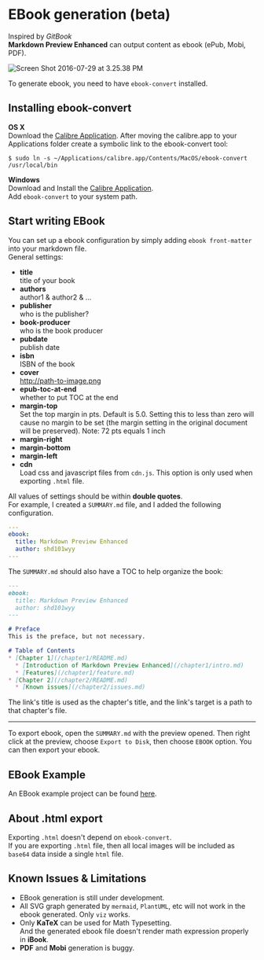 # EBook generation (beta)
Inspired by *GitBook*  
**Markdown Preview Enhanced** can output content as ebook (ePub, Mobi, PDF).   

![Screen Shot 2016-07-29 at 3.25.38 PM](http://ooo.0o0.ooo/2016/07/29/579b0559c9e3d.png)  

To generate ebook, you need to have `ebook-convert` installed.  

## Installing ebook-convert
**OS X**  
Download the [Calibre Application](https://calibre-ebook.com/download). After moving the calibre.app to your Applications folder create a symbolic link to the ebook-convert tool:
```shell
$ sudo ln -s ~/Applications/calibre.app/Contents/MacOS/ebook-convert /usr/local/bin
```
**Windows**  
Download and Install the [Calibre Application](https://calibre-ebook.com/download).  
Add `ebook-convert` to your system path.

## Start writing EBook    
You can set up a ebook configuration by simply adding `ebook front-matter` into your markdown file.  
General settings:  
* **title**  
title of your book  
* **authors**  
author1 & author2 & ...  
* **publisher**  
who is the publisher?  
* **book-producer**  
who is the book producer  
* **pubdate**  
publish date  
* **isbn**  
ISBN of the book  
* **cover**  
http://path-to-image.png  
* **epub-toc-at-end**  
whether to put TOC at the end
* **margin-top**  
Set the top margin in pts. Default is 5.0. Setting this to less than zero will cause no margin to be set (the margin setting in the original document will be preserved). Note: 72 pts equals 1 inch
* **margin-right**
* **margin-bottom**
* **margin-left**  
* **cdn**  
Load css and javascript files from `cdn.js`. This option is only used when exporting `.html` file.  

All values of settings should be within **double quotes**.     
For example, I created a `SUMMARY.md` file, and I added the following configuration.

```yaml
---
ebook:
  title: Markdown Preview Enhanced
  author: shd101wyy
---
```

The `SUMMARY.md` should also have a TOC to help organize the book:
```markdown
---
ebook:
  title: Markdown Preview Enhanced
  author: shd101wyy
---

# Preface  
This is the preface, but not necessary.

# Table of Contents
* [Chapter 1](/chapter1/README.md)
  * [Introduction of Markdown Preview Enhanced](/chapter1/intro.md)
  * [Features](/chapter1/feature.md)
* [Chapter 2](/chapter2/README.md)
  * [Known issues](/chapter2/issues.md)
```

The link's title is used as the chapter's title, and the link's target is a path to that chapter's file.  

---

To export ebook, open the `SUMMARY.md` with the preview opened. Then right click at the preview, choose `Export to Disk`, then choose `EBOOK` option. You can then export your ebook.

## EBook Example
An EBook example project can be found [here](https://github.com/shd101wyy/ebook-example).   

## About .html export
Exporting `.html` doesn't depend on `ebook-convert`.  
If you are exporting `.html` file, then all local images will be included as `base64` data inside a single `html` file.

## Known Issues & Limitations
* EBook generation is still under development.
* All SVG graph generated by `mermaid`, `PlantUML`, etc will not work in the ebook generated. Only `viz` works.   
* Only **KaTeX** can be used for Math Typesetting.   
  And the generated ebook file doesn't render math expression properly in **iBook**.
* **PDF** and **Mobi** generation is buggy.
